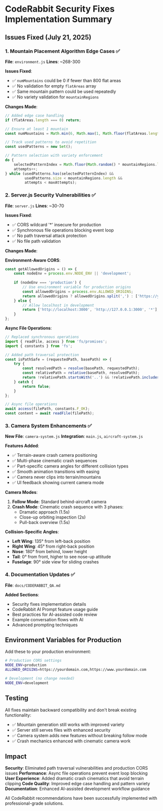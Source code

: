 # CodeRabbit Security Fixes Implementation Summary

## Issues Fixed (July 21, 2025)

### 1. Mountain Placement Algorithm Edge Cases ✅

**File**: `environment.js`
**Lines**: ~268-300

**Issues Fixed**:
- ✅ `numMountains` could be 0 if fewer than 800 flat areas
- ✅ No validation for empty `flatAreas` array  
- ✅ Same mountain pattern could be used repeatedly
- ✅ No variety validation for `mountainRegions`

**Changes Made**:
```javascript
// Added edge case handling
if (flatAreas.length === 0) return;

// Ensure at least 1 mountain
const numMountains = Math.min(6, Math.max(1, Math.floor(flatAreas.length / 800)));

// Track used patterns to avoid repetition
const usedPatterns = new Set();

// Pattern selection with variety enforcement
do {
    selectedPatternIndex = Math.floor(Math.random() * mountainRegions.length);
    attempts++;
} while (usedPatterns.has(selectedPatternIndex) && 
         usedPatterns.size < mountainRegions.length && 
         attempts < maxAttempts);
```

### 2. Server.js Security Vulnerabilities ✅

**File**: `server.js`
**Lines**: ~30-70

**Issues Fixed**:
- ✅ CORS wildcard '*' insecure for production
- ✅ Synchronous file operations blocking event loop
- ✅ No path traversal attack protection
- ✅ No file path validation

**Changes Made**:

**Environment-Aware CORS**:
```javascript
const getAllowedOrigins = () => {
    const nodeEnv = process.env.NODE_ENV || 'development';
    
    if (nodeEnv === 'production') {
        // Use environment variable for production origins
        const allowedOrigins = process.env.ALLOWED_ORIGINS;
        return allowedOrigins ? allowedOrigins.split(',') : ['https://yourdomain.com'];
    } else {
        // Allow localhost in development
        return ['http://localhost:3000', 'http://127.0.0.1:3000', '*'];
    }
};
```

**Async File Operations**:
```javascript
// Replaced synchronous operations
import { readFile, access } from 'fs/promises';
import { constants } from 'fs';

// Added path traversal protection
const isPathSafe = (requestedPath, basePath) => {
    try {
        const resolvedPath = resolve(basePath, requestedPath);
        const relativePath = relative(basePath, resolvedPath);
        return !relativePath.startsWith('..') && !relativePath.includes('..');
    } catch {
        return false;
    }
};

// Async file operations
await access(filePath, constants.F_OK);
const content = await readFile(filePath);
```

### 3. Camera System Enhancements ✅

**New File**: `camera-system.js`
**Integration**: `main.js`, `aircraft-system.js`

**Features Added**:
- ✅ Terrain-aware crash camera positioning
- ✅ Multi-phase cinematic crash sequences
- ✅ Part-specific camera angles for different collision types
- ✅ Smooth animation transitions with easing
- ✅ Camera never clips into terrain/mountains
- ✅ UI feedback showing current camera mode

**Camera Modes**:
1. **Follow Mode**: Standard behind-aircraft camera
2. **Crash Mode**: Cinematic crash sequence with 3 phases:
   - Dramatic approach (1.5s)
   - Close-up orbiting inspection (2s)
   - Pull-back overview (1.5s)

**Collision-Specific Angles**:
- **Left Wing**: 135° from left-back position
- **Right Wing**: 45° from right-back position  
- **Nose**: 180° from behind, lower height
- **Tail**: 0° from front, higher to see nose-up attitude
- **Fuselage**: 90° side view for sliding crashes

### 4. Documentation Updates ✅

**File**: `docs/CODERABBIT_QA.md`

**Added Sections**:
- Security fixes implementation details
- CodeRabbit AI Prompt feature usage guide
- Best practices for AI-assisted code review
- Example conversation flows with AI
- Advanced prompting techniques

## Environment Variables for Production

Add these to your production environment:

```bash
# Production CORS settings
NODE_ENV=production
ALLOWED_ORIGINS=https://yourdomain.com,https://www.yourdomain.com

# Development (no change needed)
NODE_ENV=development
```

## Testing

All fixes maintain backward compatibility and don't break existing functionality:

- ✅ Mountain generation still works with improved variety
- ✅ Server still serves files with enhanced security
- ✅ Camera system adds new features without breaking follow mode
- ✅ Crash mechanics enhanced with cinematic camera work

## Impact

**Security**: Eliminated path traversal vulnerabilities and production CORS issues
**Performance**: Async file operations prevent event loop blocking
**User Experience**: Added dramatic crash cinematics that avoid terrain clipping
**Code Quality**: Improved edge case handling and pattern variety
**Documentation**: Enhanced AI-assisted development workflow guidance

All CodeRabbit recommendations have been successfully implemented with professional-grade solutions.
